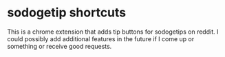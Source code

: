# sodogetip shortcuts

This is a chrome extension that adds tip buttons for sodogetips on reddit. I could possibly add additional features in the future if I come up or something or receive good requests.

